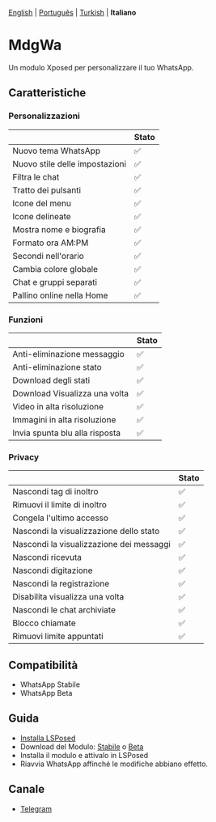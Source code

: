 [English](../README.md) | [Português](languages/README_PTBR.md) | [Turkish](languages/README_TR.md) | **Italiano**

# MdgWa

Un modulo Xposed per personalizzare il tuo WhatsApp.

## Caratteristiche

### Personalizzazioni

|                                | Stato |
| ------------------------------ | ----- |
| Nuovo tema WhatsApp            | ✅ |
| Nuovo stile delle impostazioni | ✅ |
| Filtra le chat                 | ✅ |
| Tratto dei pulsanti            | ✅ |
| Icone del menu                 | ✅ |
| Icone delineate                | ✅ |
| Mostra nome e biografia        | ✅ |
| Formato ora AM:PM              | ✅ |
| Secondi nell'orario            | ✅ |
| Cambia colore globale          | ✅ |
| Chat e gruppi separati         | ✅ |
| Pallino online nella Home      | ✅ |


### Funzioni

|                                | Stato |
| ------------------------------ | ----- |
| Anti-eliminazione messaggio    | ✅ |
| Anti-eliminazione stato        | ✅ |
| Download degli stati           | ✅ |
| Download Visualizza una volta  | ✅ |
| Video in alta risoluzione      | ✅ |
| Immagini in alta risoluzione   | ✅ |
| Invia spunta blu alla risposta | ✅ |

### Privacy

|                                          | Stato |
| ---------------------------------------- | ----- |
| Nascondi tag di inoltro                  | ✅ |
| Rimuovi il limite di inoltro             | ✅ |
| Congela l'ultimo accesso                 | ✅ |
| Nascondi la visualizzazione dello stato  | ✅ |
| Nascondi la visualizzazione dei messaggi | ✅ |
| Nascondi ricevuta                        | ✅ |
| Nascondi digitazione                     | ✅ |
| Nascondi la registrazione                | ✅ |
| Disabilita visualizza una volta          | ✅ |
| Nascondi le chat archiviate              | ✅ |
| Blocco chiamate                          | ✅ |
| Rimuovi limite appuntati                 | ✅ |

## Compatibilità

- WhatsApp Stabile
- WhatsApp Beta

## Guida

- [Installa LSPosed](https://github.com/LSPosed/LSPosed)
- Download del Modulo: [Stabile](https://github.com/ItsMadruga/MdgWa/releases/latest) o [Beta](https://github.com/ItsMadruga/MdgWa/actions)
- Installa il modulo e attivalo in LSPosed
- Riavvia WhatsApp affinché le modifiche abbiano effetto.

## Canale

- [Telegram](https://t.me/mdgwamodule)
